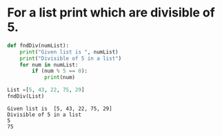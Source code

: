 # For a list print which are divisible of 5.


```python
def fndDiv(numList):
    print("Given list is ", numList)
    print("Divisible of 5 in a list")
    for num in numList:
        if (num % 5 == 0):
            print(num)

List =[5, 43, 22, 75, 29]
fndDiv(List)
```

    Given list is  [5, 43, 22, 75, 29]
    Divisible of 5 in a list
    5
    75
    
